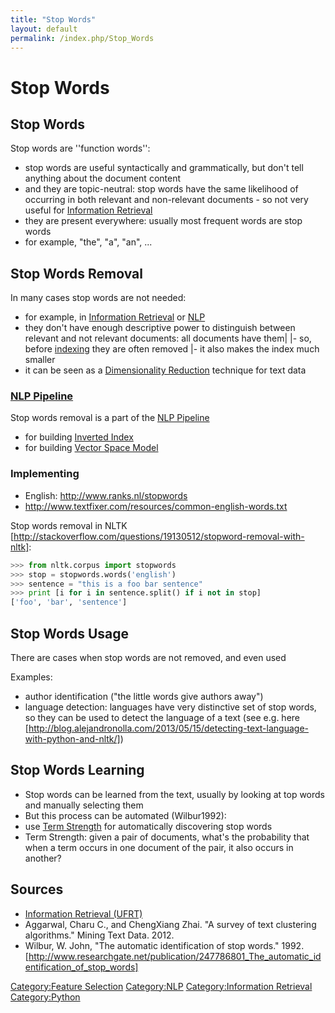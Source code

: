 ```yaml
---
title: "Stop Words"
layout: default
permalink: /index.php/Stop_Words
---
```


# Stop Words

## Stop Words
Stop words are ''function words'':
- stop words are useful syntactically and grammatically, but don't tell anything about the document content 
- and they are topic-neutral: stop words have the same likelihood of occurring in both relevant and non-relevant documents - so not very useful for [Information Retrieval](Information_Retrieval)  
- they are present everywhere: usually most frequent words are stop words
- for example, "the", "a", "an", ...


## Stop Words Removal
In many cases stop words are not needed:
- for example, in [Information Retrieval](Information_Retrieval) or [NLP](NLP)
- they don't have enough descriptive power to distinguish between relevant and not relevant documents: all documents have them|   |- so, before [indexing](Inverted_Index) they are often removed |- it also makes the index much smaller
- it can be seen as a [Dimensionality Reduction](Dimensionality_Reduction) technique for text data


### [NLP Pipeline](NLP_Pipeline)
Stop words removal is a part of the [NLP Pipeline](NLP_Pipeline)
- for building [Inverted Index](Inverted_Index)
- for building [Vector Space Model](Vector_Space_Model)


### Implementing
- English: http://www.ranks.nl/stopwords
- http://www.textfixer.com/resources/common-english-words.txt

Stop words removal in NLTK [http://stackoverflow.com/questions/19130512/stopword-removal-with-nltk]:

```python
>>> from nltk.corpus import stopwords
>>> stop = stopwords.words('english')
>>> sentence = "this is a foo bar sentence"
>>> print [i for i in sentence.split() if i not in stop]
['foo', 'bar', 'sentence']
```


## Stop Words Usage
There are cases when stop words are not removed, and even used 

Examples:
- author identification ("the little words give authors away")
- language detection: languages have very distinctive set of stop words, so they can be used to detect the language of a text (see e.g. here [http://blog.alejandronolla.com/2013/05/15/detecting-text-language-with-python-and-nltk/])


## Stop Words Learning
- Stop words can be learned from the text, usually by looking at top words and manually selecting them 
- But this process can be automated (Wilbur1992):
- use [Term Strength](Term_Strength) for automatically discovering stop words
- Term Strength: given a pair of documents, what's the probability that when a term occurs in one document of the pair, it also occurs in another?  



## Sources
- [Information Retrieval (UFRT)](Information_Retrieval_(UFRT))
- Aggarwal, Charu C., and ChengXiang Zhai. "A survey of text clustering algorithms." Mining Text Data. 2012.
- Wilbur, W. John, "The automatic identification of stop words." 1992. [http://www.researchgate.net/publication/247786801_The_automatic_identification_of_stop_words]

[Category:Feature Selection](Category_Feature_Selection)
[Category:NLP](Category_NLP)
[Category:Information Retrieval](Category_Information_Retrieval)
[Category:Python](Category_Python)